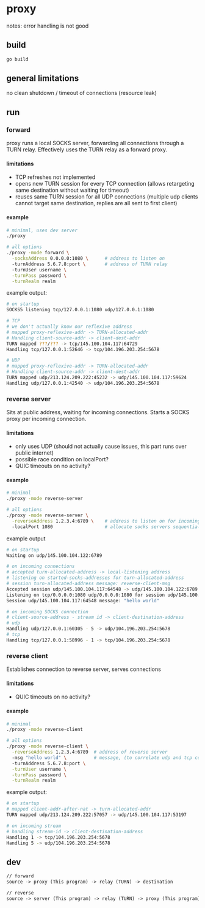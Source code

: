 # proxy

notes: error handling is not good

## build

```sh
go build
```

## general limitations

no clean shutdown / timeout of connections (resource leak)

## run

### forward

proxy runs a local SOCKS server,
forwarding all connections through a TURN relay.
Effectively uses the TURN relay as a forward proxy.

#### limitations

- TCP refreshes not implemented
- opens new TURN session for every TCP connection (allows retargeting same destination without waiting for timeout)
- reuses same TURN session for all UDP connections (multiple udp clients cannot target same destination, replies are all sent to first client)

#### example

```sh
# minimal, uses dev server
./proxy

# all options
./proxy -mode forward \
  -socksAddress 0.0.0.0:1080 \      # address to listen on
  -turnAddress 5.6.7.8:port \       # address of TURN relay
  -turnUser username \
  -turnPass password \
  -turnRealm realm
```

example output:

```sh
# on startup
SOCKS5 listening tcp/127.0.0.1:1080 udp/127.0.0.1:1080

# TCP
# we don't actually know our reflexive address
# mapped proxy-reflexive-addr -> TURN-allocated-addr
# Handling client-source-addr -> client-dest-addr
TURN mapped ???/??? -> tcp/145.100.104.117:64729
Handling tcp/127.0.0.1:52646 -> tcp/104.196.203.254:5678

# UDP
# mapped proxy-reflexive-addr -> TURN-allocated-addr
# Handling client-source-addr -> client-dest-addr
TURN mapped udp/213.124.209.222:45232 -> udp/145.100.104.117:59624
Handling udp/127.0.0.1:42540 -> udp/104.196.203.254:5678
```

### reverse server

Sits at public address, waiting for incoming connections.
Starts a SOCKS proxy per incoming connection.

#### limitations

- only uses UDP (should not actually cause issues, this part runs over public internet)
- possible race condition on localPort?
- QUIC timeouts on no activity?

#### example

```sh
# minimal
./proxy -mode reverse-server

# all options
./proxy -mode reverse-server \
  -reverseAddress 1.2.3.4:6789 \    # address to listen on for incoming connections
  -localPort 1080                   # allocate socks servers sequentially starting here
```

example output

```sh
# on startup
Waiting on udp/145.100.104.122:6789

# on incoming connections
# accepted turn-allocated-address -> local-listening address
# listening on started-socks-addresses for turn-allocated-address
# session turn-allocated-address message: reverse-client-msg
Accepted session udp/145.100.104.117:64548 -> udp/145.100.104.122:6789
Listening on tcp/0.0.0.0:1080 udp/0.0.0.0:1080 for session udp/145.100.104.117:64548
Session udp/145.100.104.117:64548 message: "hello world"

# on incoming SOCKS connection
# client-source-address - stream id -> client-destination-address
# udp
Handling udp/127.0.0.1:60305 - 5 -> udp/104.196.203.254:5678
# tcp
Handling tcp/127.0.0.1:58996 - 1 -> tcp/104.196.203.254:5678
```

### reverse client

Establishes connection to reverse server, serves connections

#### limitations

- QUIC timeouts on no activity?

#### example

```sh
# minimal
./proxy -mode reverse-client

# all options
./proxy -mode reverse-client \
  -reverseAddress 1.2.3.4:6789  # address of reverse server
  -msg "hello world" \          # message, (to correlate udp and tcp conn)
  -turnAddress 5.6.7.8:port \
  -turnUser username \
  -turnPass password \
  -turnRealm realm
```

example output:

```sh
# on startup
# mapped client-addr-after-nat -> turn-allocated-addr
TURN mapped udp/213.124.209.222:57057 -> udp/145.100.104.117:53197

# on incoming stream
# handling stream-id -> client-destination-address
Handling 1 -> tcp/104.196.203.254:5678
Handling 5 -> udp/104.196.203.254:5678
```

## dev

```txt
// forward
source -> proxy (This program) -> relay (TURN) -> destination

// reverse
source -> server (This program) -> relay (TURN) -> proxy (This program) -> destination
```
